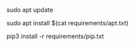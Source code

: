 sudo apt update

sudo apt install $(cat requirements/apt.txt)

pip3 install -r requirements/pip.txt
